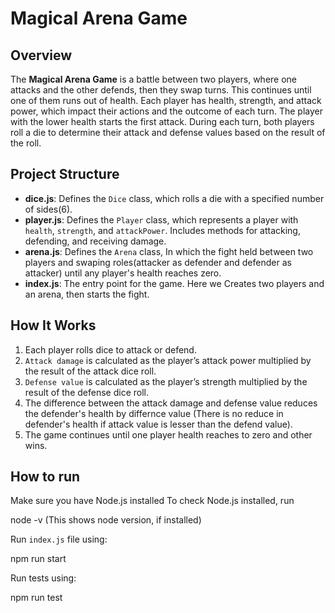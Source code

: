 # Magical Arena Game

## Overview

The **Magical Arena Game** is a battle between two players, where one attacks and the other defends, then they swap turns. This continues until one of them runs out of health. Each player has health, strength, and attack power, which impact their actions and the outcome of each turn. The player with the lower health starts the first attack. During each turn, both players roll a die to determine their attack and defense values based on the result of the roll.

## Project Structure

- **dice.js**: Defines the `Dice` class, which rolls a die with a specified number of sides(6).
- **player.js**: Defines the `Player` class, which represents a player with `health`, `strength`, and `attackPower`. Includes methods for attacking, defending, and receiving damage.
- **arena.js**: Defines the `Arena` class, In which the fight held between two players and swaping roles(attacker as defender and defender as attacker) until any player's health reaches zero.
- **index.js**: The entry point for the game. Here we Creates two players and an arena, then starts the fight.

## How It Works

1. Each player rolls dice to attack or defend.
2. `Attack damage` is calculated as the player’s attack power multiplied by the result of the attack dice roll.
3. `Defense value` is calculated as the player’s strength multiplied by the result of the defense dice roll.
4. The difference between the attack damage and defense value reduces the defender's health by differnce value (There is no reduce in defender's health if attack value is lesser than the defend value).
5. The game continues until one player health reaches to zero and other wins.

## How to run

Make sure you have Node.js installed
To check Node.js installed, run

node -v (This shows node version, if installed)

Run `index.js` file using:

npm run start


Run tests  using:

npm run test